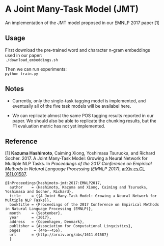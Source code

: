# A Joint Many-Task Model (JMT)
An implementation of the JMT model proposed in our EMNLP 2017 paper [1]

## Usage
First download the pre-trained word and character n-gram embeddings used in our paper:<br>
`./download_embeddings.sh`<br>

Then we can run experiments:<br>
`python train.py`<br>

## Notes
* Currently, only the single-task tagging model is implemented, and eventually all of the five task models will be availabel here.<br>

* We can replicate almost the same POS tagging results reported in our paper. We should also be able to replicate the chunking results, but the F1 evaluation metric has not yet implemented.<br>

## Reference ##
[1] <b>Kazuma Hashimoto</b>, Caiming Xiong, Yoshimasa Tsuruoka, and Richard Socher. 2017. A Joint Many-Task Model: Growing a Neural Network for Multiple NLP Tasks. In <i>Proceedings of the 2017 Conference on Empirical Methods in Natural Language Processing (EMNLP 2017)</i>, <a href="https://arxiv.org/abs/1611.01587">arXiv cs.CL 1611.01587</a>.

    @InProceedings{hashimoto-jmt:2017:EMNLP2017,
      author    = {Hashimoto, Kazuma and Xiong, Caiming and Tsuruoka, Yoshimasa and Socher, Richard},
      title     = {{A Joint Many-Task Model: Growing a Neural Network for Multiple NLP Tasks}},
      booktitle = {Proceedings of the 2017 Conference on Empirical Methods in Natural Language Processing (EMNLP)},
      month     = {September},
      year      = {2017},
      address   = {Copenhagen, Denmark},
      publisher = {Association for Computational Linguistics},
      pages      = {446--456},
      url       = {http://arxiv.org/abs/1611.01587}
      }